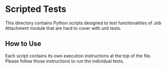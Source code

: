 # Scripted Tests
This directory contains Python scripts designed to test functionalities of Job Attachment module that are hard to cover with unit tests.

## How to Use
Each script contains its own execution instructions at the top of the file. Please follow those instructions to run the individual tests.
